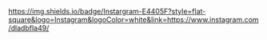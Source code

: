 https://img.shields.io/badge/Instargram-E4405F?style=flat-square&logo=Instagram&logoColor=white&link=https://www.instagram.com/dladbfla49/
